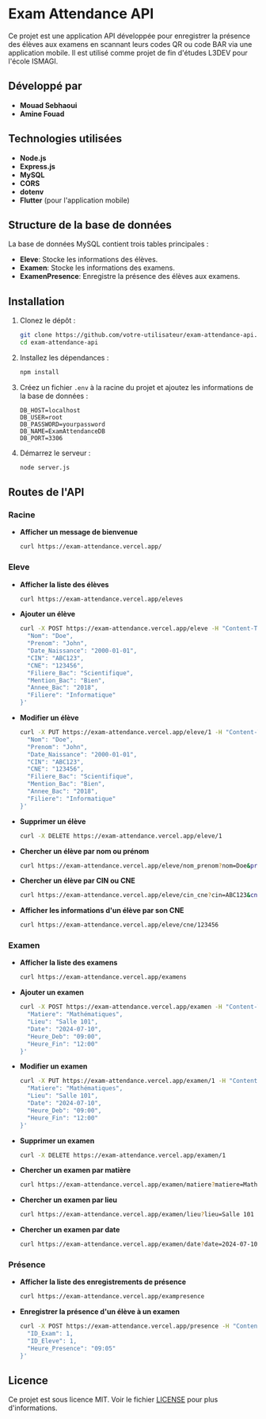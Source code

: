 
# Exam Attendance API

Ce projet est une application API développée pour enregistrer la présence des élèves aux examens en scannant leurs codes QR ou code BAR via une application mobile. Il est utilisé comme projet de fin d'études L3DEV pour l'école ISMAGI.

## Développé par
- **Mouad Sebhaoui**
- **Amine Fouad**

## Technologies utilisées
- **Node.js**
- **Express.js**
- **MySQL**
- **CORS**
- **dotenv**
- **Flutter** (pour l'application mobile)

## Structure de la base de données
La base de données MySQL contient trois tables principales :
- **Eleve**: Stocke les informations des élèves.
- **Examen**: Stocke les informations des examens.
- **ExamenPresence**: Enregistre la présence des élèves aux examens.

## Installation

1. Clonez le dépôt :
   ```bash
   git clone https://github.com/votre-utilisateur/exam-attendance-api.git
   cd exam-attendance-api
   ```

2. Installez les dépendances :
   ```bash
   npm install
   ```

3. Créez un fichier `.env` à la racine du projet et ajoutez les informations de la base de données :
   ```env
   DB_HOST=localhost
   DB_USER=root
   DB_PASSWORD=yourpassword
   DB_NAME=ExamAttendanceDB
   DB_PORT=3306
   ```

4. Démarrez le serveur :
   ```bash
   node server.js
   ```

## Routes de l'API

### Racine

- **Afficher un message de bienvenue**
  ```bash
  curl https://exam-attendance.vercel.app/
  ```

### Eleve

- **Afficher la liste des élèves**
  ```bash
  curl https://exam-attendance.vercel.app/eleves
  ```

- **Ajouter un élève**
  ```bash
  curl -X POST https://exam-attendance.vercel.app/eleve -H "Content-Type: application/json" -d '{
    "Nom": "Doe",
    "Prenom": "John",
    "Date_Naissance": "2000-01-01",
    "CIN": "ABC123",
    "CNE": "123456",
    "Filiere_Bac": "Scientifique",
    "Mention_Bac": "Bien",
    "Annee_Bac": "2018",
    "Filiere": "Informatique"
  }'
  ```

- **Modifier un élève**
  ```bash
  curl -X PUT https://exam-attendance.vercel.app/eleve/1 -H "Content-Type: application/json" -d '{
    "Nom": "Doe",
    "Prenom": "John",
    "Date_Naissance": "2000-01-01",
    "CIN": "ABC123",
    "CNE": "123456",
    "Filiere_Bac": "Scientifique",
    "Mention_Bac": "Bien",
    "Annee_Bac": "2018",
    "Filiere": "Informatique"
  }'
  ```

- **Supprimer un élève**
  ```bash
  curl -X DELETE https://exam-attendance.vercel.app/eleve/1
  ```

- **Chercher un élève par nom ou prénom**
  ```bash
  curl https://exam-attendance.vercel.app/eleve/nom_prenom?nom=Doe&prenom=John
  ```

- **Chercher un élève par CIN ou CNE**
  ```bash
  curl https://exam-attendance.vercel.app/eleve/cin_cne?cin=ABC123&cne=123456
  ```

- **Afficher les informations d'un élève par son CNE**
  ```bash
  curl https://exam-attendance.vercel.app/eleve/cne/123456
  ```

### Examen

- **Afficher la liste des examens**
  ```bash
  curl https://exam-attendance.vercel.app/examens
  ```

- **Ajouter un examen**
  ```bash
  curl -X POST https://exam-attendance.vercel.app/examen -H "Content-Type: application/json" -d '{
    "Matiere": "Mathématiques",
    "Lieu": "Salle 101",
    "Date": "2024-07-10",
    "Heure_Deb": "09:00",
    "Heure_Fin": "12:00"
  }'
  ```

- **Modifier un examen**
  ```bash
  curl -X PUT https://exam-attendance.vercel.app/examen/1 -H "Content-Type: application/json" -d '{
    "Matiere": "Mathématiques",
    "Lieu": "Salle 101",
    "Date": "2024-07-10",
    "Heure_Deb": "09:00",
    "Heure_Fin": "12:00"
  }'
  ```

- **Supprimer un examen**
  ```bash
  curl -X DELETE https://exam-attendance.vercel.app/examen/1
  ```

- **Chercher un examen par matière**
  ```bash
  curl https://exam-attendance.vercel.app/examen/matiere?matiere=Mathématiques
  ```

- **Chercher un examen par lieu**
  ```bash
  curl https://exam-attendance.vercel.app/examen/lieu?lieu=Salle 101
  ```

- **Chercher un examen par date**
  ```bash
  curl https://exam-attendance.vercel.app/examen/date?date=2024-07-10
  ```

### Présence

- **Afficher la liste des enregistrements de présence**
  ```bash
  curl https://exam-attendance.vercel.app/exampresence
  ```

- **Enregistrer la présence d'un élève à un examen**
  ```bash
  curl -X POST https://exam-attendance.vercel.app/presence -H "Content-Type: application/json" -d '{
    "ID_Exam": 1,
    "ID_Eleve": 1,
    "Heure_Presence": "09:05"
  }'
  ```

## Licence
Ce projet est sous licence MIT. Voir le fichier [LICENSE](LICENSE) pour plus d'informations.
